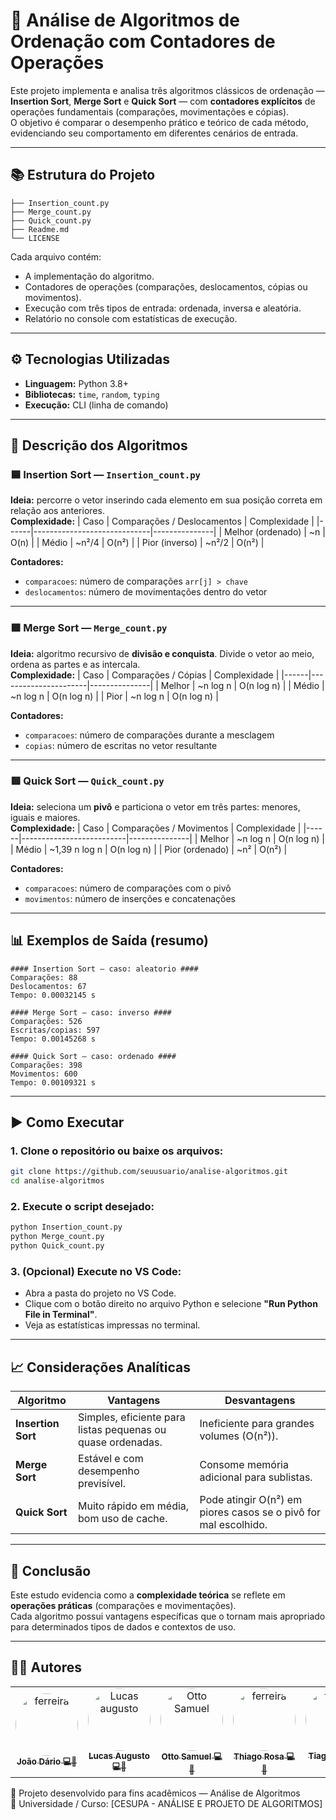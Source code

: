 # 🔢 Análise de Algoritmos de Ordenação com Contadores de Operações

Este projeto implementa e analisa três algoritmos clássicos de ordenação — **Insertion Sort**, **Merge Sort** e **Quick Sort** — com **contadores explícitos** de operações fundamentais (comparações, movimentações e cópias).  
O objetivo é comparar o desempenho prático e teórico de cada método, evidenciando seu comportamento em diferentes cenários de entrada.

---

## 📚 Estrutura do Projeto

```
├── Insertion_count.py
├── Merge_count.py
├── Quick_count.py
├── Readme.md
└── LICENSE
```

Cada arquivo contém:
- A implementação do algoritmo.
- Contadores de operações (comparações, deslocamentos, cópias ou movimentos).
- Execução com três tipos de entrada: ordenada, inversa e aleatória.
- Relatório no console com estatísticas de execução.

---

## ⚙️ Tecnologias Utilizadas

- **Linguagem:** Python 3.8+
- **Bibliotecas:** `time`, `random`, `typing`
- **Execução:** CLI (linha de comando)

---

## 🧩 Descrição dos Algoritmos

### 🟦 Insertion Sort — `Insertion_count.py`
**Ideia:** percorre o vetor inserindo cada elemento em sua posição correta em relação aos anteriores.  
**Complexidade:**
| Caso | Comparações / Deslocamentos | Complexidade |
|------|-----------------------------|---------------|
| Melhor (ordenado) | ~n | O(n) |
| Médio | ~n²/4 | O(n²) |
| Pior (inverso) | ~n²/2 | O(n²) |

**Contadores:**
- `comparacoes`: número de comparações `arr[j] > chave`
- `deslocamentos`: número de movimentações dentro do vetor

---

### 🟩 Merge Sort — `Merge_count.py`
**Ideia:** algoritmo recursivo de **divisão e conquista**. Divide o vetor ao meio, ordena as partes e as intercala.  
**Complexidade:**
| Caso | Comparações / Cópias | Complexidade |
|------|----------------------|---------------|
| Melhor | ~n log n | O(n log n) |
| Médio | ~n log n | O(n log n) |
| Pior | ~n log n | O(n log n) |

**Contadores:**
- `comparacoes`: número de comparações durante a mesclagem
- `copias`: número de escritas no vetor resultante

---

### 🟥 Quick Sort — `Quick_count.py`
**Ideia:** seleciona um **pivô** e particiona o vetor em três partes: menores, iguais e maiores.  
**Complexidade:**
| Caso | Comparações / Movimentos | Complexidade |
|------|--------------------------|---------------|
| Melhor | ~n log n | O(n log n) |
| Médio | ~1,39 n log n | O(n log n) |
| Pior (ordenado) | ~n² | O(n²) |

**Contadores:**
- `comparacoes`: número de comparações com o pivô
- `movimentos`: número de inserções e concatenações

---

## 📊 Exemplos de Saída (resumo)

```
#### Insertion Sort — caso: aleatorio ####
Comparações: 88
Deslocamentos: 67
Tempo: 0.00032145 s

#### Merge Sort — caso: inverso ####
Comparações: 526
Escritas/copias: 597
Tempo: 0.00145268 s

#### Quick Sort — caso: ordenado ####
Comparações: 398
Movimentos: 600
Tempo: 0.00109321 s
```

---

## ▶️ Como Executar

### 1. Clone o repositório ou baixe os arquivos:
```bash
git clone https://github.com/seuusuario/analise-algoritmos.git
cd analise-algoritmos
```

### 2. Execute o script desejado:
```bash
python Insertion_count.py
python Merge_count.py
python Quick_count.py
```

### 3. (Opcional) Execute no VS Code:
- Abra a pasta do projeto no VS Code.
- Clique com o botão direito no arquivo Python e selecione **"Run Python File in Terminal"**.
- Veja as estatísticas impressas no terminal.

---

## 📈 Considerações Analíticas

| Algoritmo | Vantagens | Desvantagens |
|------------|------------|---------------|
| **Insertion Sort** | Simples, eficiente para listas pequenas ou quase ordenadas. | Ineficiente para grandes volumes (O(n²)). |
| **Merge Sort** | Estável e com desempenho previsível. | Consome memória adicional para sublistas. |
| **Quick Sort** | Muito rápido em média, bom uso de cache. | Pode atingir O(n²) em piores casos se o pivô for mal escolhido. |

---

## 🧠 Conclusão

Este estudo evidencia como a **complexidade teórica** se reflete em **operações práticas** (comparações e movimentações).  
Cada algoritmo possui vantagens específicas que o tornam mais apropriado para determinados tipos de dados e contextos de uso.

---

## 👨‍💻 Autores
<table>
  <tr>
     <td align="center">
            <a href="https://github.com/JoaoDario632">
         <img src="https://avatars.githubusercontent.com/u/134674876?v=4" style="border-radius: 50%" width="100px;" alt="ferreira"/>
         <br />
         <sub><b>João Dário 💻👑</b></sub>
       </a>
     </td>
    <td align="center">
       <a href="https://github.com/LucasAugustoSS">
         <img src="https://avatars.githubusercontent.com/u/126918429?v=4" style="border-radius: 50%" width="100px;" alt="Lucas augusto"/>
         <br />
         <sub><b>Lucas Augusto 💻👑</b></sub>
       </a>
     </td>
    <td align="center">
         <a href="https://github.com/Otto-Samuel">
         <img src="https://avatars.githubusercontent.com/u/162514493?v=4" style="border-radius: 50%" width="100px;" alt="Otto Samuel"/>
         <br />
         <sub><b>Otto Samuel 💻👑</b></sub>
       </a>
     </td>
     <td align="center">
       <a href="https://github.com/ThiagoRosa21">
         <img src="https://avatars.githubusercontent.com/u/170032355?v=4" style="border-radius: 50%" width="100px;" alt="ferreira"/>
         <br />
         <sub><b>Thiago Rosa 💻👑</b></sub>
       </a>
     </td>
     <td align="center">
          <a href="https://github.com/FrrTiago">
         <img src="https://avatars.githubusercontent.com/u/132114628?v=4" style="border-radius: 50%" width="100px;" alt="ferreira"/>
         <br />
         <sub><b>Tiago Ferreira 💻👑</b></sub>
       </a>
     </td>
  </tr>
</table>


📅 Projeto desenvolvido para fins acadêmicos — Análise de Algoritmos  
🧮 Universidade / Curso: [CESUPA - ANÁLISE E PROJETO DE ALGORITMOS]
